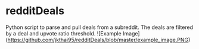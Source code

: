 # redditDeals
Python script to parse and pull deals from a subreddit. The deals are filtered by a deal and upvote ratio threshold.
![Example Image] (https://github.com/jkthai95/redditDeals/blob/master/example_image.PNG)


